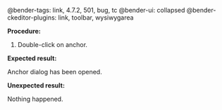 @bender-tags: link, 4.7.2, 501, bug, tc
@bender-ui: collapsed
@bender-ckeditor-plugins: link, toolbar, wysiwygarea

**Procedure:**

1. Double-click on anchor.

**Expected result:**

Anchor dialog has been opened.

**Unexpected result:**

Nothing happened.
